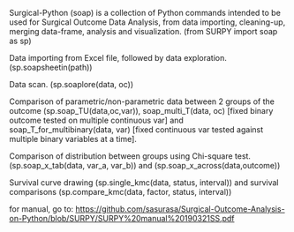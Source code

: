 Surgical-Python (soap) is a collection of Python commands intended to be used for Surgical Outcome Data Analysis, from data importing, cleaning-up, merging data-frame, analysis and visualization. (from SURPY import soap as sp)

Data importing from Excel file, followed by data exploration. (sp.soapsheetin(path))

Data scan. (sp.soaplore(data, oc))

Comparison of parametric/non-parametric data between 2 groups of the outcome (sp.soap_TU(data,oc,var)), soap_multi_T(data, oc) [fixed binary outcome tested on multiple continuous var] and soap_T_for_multibinary(data, var) [fixed continuous var tested against multiple binary variables at a time].

Comparison of distribution between groups using Chi-square test. (sp.soap_x_tab(data, var_a, var_b)) and (sp.soap_x_across(data,outcome))

Survival curve drawing (sp.single_kmc(data, status, interval)) and survival comparisons (sp.compare_kmc(data, factor, status, interval)) 

for manual, go to:
https://github.com/sasurasa/Surgical-Outcome-Analysis-on-Python/blob/SURPY/SURPY%20manual%20190321SS.pdf